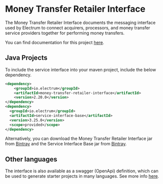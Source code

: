 # Money Transfer Retailer Interface

The Money Transfer Retailer Interface documents the messaging interface used by Electrum to connect acquirers, processors, and money transfer service providers together for performing money transfers.

You can find documentation for this project [here](https://electrumpayments.github.io/money-transfer-retailer-interface-docs/).

## Java Projects

To include the service interface into your maven project, include the below dependency.

```xml
<dependency>
    <groupId>io.electrum</groupId>
    <artifactId>money-transfer-retailer-interface</artifactId>
    <version>2.20.0</version>
</dependency>
<dependency>
  <groupId>io.electrum</groupId>
  <artifactId>service-interface-base</artifactId>
  <version>3.25.0</version>
  <scope>provided</scope>
</dependency>
```

Alternatively, you can download the Money Transfer Retailer Interface jar from [Bintray](https://bintray.com/electrumpayments/java-open-source/money-transfer-retailer-interface) and the Service Interface Base jar from [Bintray](https://bintray.com/electrumpayments/java-open-source/service-interface-base).

## Other languages

The interface is also available as a swagger (OpenApi) definition, which can be used to generate starter projects in many languages. See more info [here](https://electrumpayments.github.io/money-transfer-retailer-interface-docs/specification/swagger).
